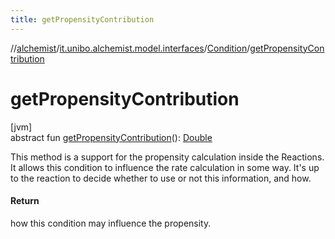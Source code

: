 ```yaml
---
title: getPropensityContribution
---
```

//[alchemist](../../../index.html)/[it.unibo.alchemist.model.interfaces](../index.html)/[Condition](index.html)/[getPropensityContribution](get-propensity-contribution.html)



# getPropensityContribution



[jvm]\
abstract fun [getPropensityContribution](get-propensity-contribution.html)(): [Double](https://kotlinlang.org/api/latest/jvm/stdlib/kotlin/-double/index.html)



This method is a support for the propensity calculation inside the Reactions. It allows this condition to influence the rate calculation in some way. It's up to the reaction to decide whether to use or not this information, and how.



#### Return



how this condition may influence the propensity.




